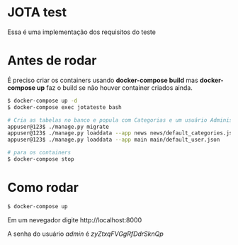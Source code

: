 # JOTA test

Essa é uma implementação dos requisitos do teste

# Antes de rodar
É preciso criar os containers usando **docker-compose build** mas **docker-compose up** faz o build se não houver container criados ainda.

```bash
$ docker-compose up -d
$ docker-compose exec jotateste bash

# Cria as tabelas no banco e popula com Categorias e um usuário Administrator
appuser@123$ ./manage.py migrate
appuser@123$ ./manage.py loaddata --app news news/default_categories.json
appuser@123$ ./manage.py loaddata --app main main/default_user.json

# para os containers
$ docker-compose stop
```

# Como rodar

```bash
$ docker-compose up
```

Em um nevegador digite http://localhost:8000

A senha do usuário _admin_ é _zyZtxqFVGgRfDdrSknQp_
